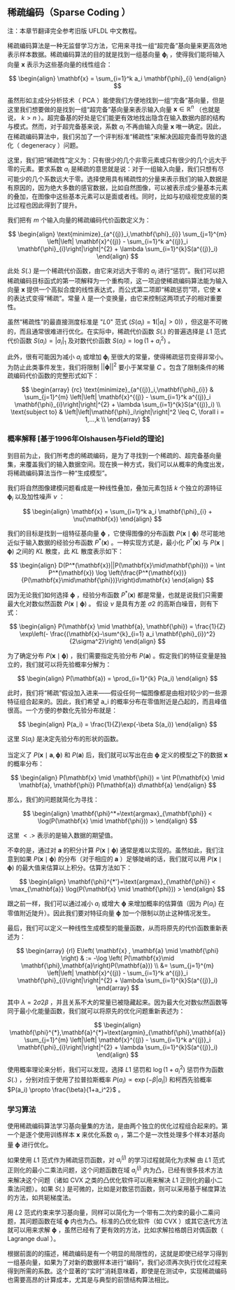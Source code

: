 ## 稀疏编码（Sparse Coding ）  
注：本章节翻译完全参考旧版 UFLDL 中文教程。  

稀疏编码算法是一种无监督学习方法，它用来寻找一组“超完备”基向量来更高效地表示样本数据。稀疏编码算法的目的就是找到一组基向量 $\mathbf{\phi}_i$ ，使得我们能将输入向量 $\mathbf{x}$ 表示为这些基向量的线性组合：

$$
\begin{align} 
\mathbf{x} = \sum_{i=1}^k a_i \mathbf{\phi}_{i} 
\end{align} 
$$

虽然形如主成分分析技术（ PCA ）能使我们方便地找到一组“完备”基向量，但是这里我们想要做的是找到一组“超完备”基向量来表示输入向量 $\mathbf{x}\in\mathbb{R}^n$ （也就是说， $k > n$ ）。超完备基的好处是它们能更有效地找出隐含在输入数据内部的结构与模式。然而，对于超完备基来说，系数 $a_i$ 不再由输入向量 $\mathbf{x}$ 唯一确定。因此，在稀疏编码算法中，我们另加了一个评判标准“稀疏性”来解决因超完备而导致的退化（ degeneracy ）问题。


这里，我们把“稀疏性”定义为：只有很少的几个非零元素或只有很少的几个远大于零的元素。要求系数 $a_i$ 是稀疏的意思就是说：对于一组输入向量，我们只想有尽可能少的几个系数远大于零。选择使用具有稀疏性的分量来表示我们的输入数据是有原因的，因为绝大多数的感官数据，比如自然图像，可以被表示成少量基本元素的叠加，在图像中这些基本元素可以是面或者线。同时，比如与初级视觉皮层的类比过程也因此得到了提升。

我们把有 $m$ 个输入向量的稀疏编码代价函数定义为：

$$
\begin{align}
\text{minimize}_{a^{(j)}_i,\mathbf{\phi}_{i}} \sum_{j=1}^{m} \left|\left| \mathbf{x}^{(j)} - \sum_{i=1}^k a^{(j)}_i \mathbf{\phi}_{i}\right|\right|^{2} + \lambda \sum_{i=1}^{k}S(a^{(j)}_i) 
\end{align}
$$

此处 $S(.)$ 是一个稀疏代价函数，由它来对远大于零的 $a_i$ 进行“惩罚”。我们可以把稀疏编码目标函式的第一项解释为一个重构项，这一项迫使稀疏编码算法能为输入向量 $\mathbf{x}$ 提供一个高拟合度的线性表达式，而公式第二项即“稀疏惩罚”项，它使 $\mathbf{x}$ 的表达式变得“稀疏”。常量 $λ$ 是一个变换量，由它来控制这两项式子的相对重要性。


虽然“稀疏性”的最直接测度标准是 "$L0$" 范式 $(S(a_i) = \mathbf{1}(|a_i|>0))$ ，但这是不可微的，而且通常很难进行优化。在实际中，稀疏代价函数 $S(.)$ 的普遍选择是 $L1$ 范式代价函数 $S(a_i)=\left|a_i\right|_1$ 及对数代价函数 $S(a_i)=\log(1+a_i^2)$ 。


此外，很有可能因为减小 $a_i$ 或增加 $\mathbf{\phi}_i$ 至很大的常量，使得稀疏惩罚变得非常小。为防止此类事件发生，我们将限制 $\left|\left|\mathbf{\phi}\right|\right|^2$ 要小于某常量 $C$ 。包含了限制条件的稀疏编码代价函数的完整形式如下：  

$$
\begin{array}
{rc} \text{minimize}_{a^{(j)}_i,\mathbf{\phi}_{i}} & \sum_{j=1}^{m} \left|\left| \mathbf{x}^{(j)} - \sum_{i=1}^k a^{(j)}_i \mathbf{\phi}_{i}\right|\right|^{2} + \lambda \sum_{i=1}^{k}S(a^{(j)}_i) \\ \text{subject to} & \left|\left|\mathbf{\phi}_i\right|\right|^2 \leq C, \forall i = 1,...,k \\ 
\end{array}
$$

### 概率解释 [基于1996年Olshausen与Field的理论]

到目前为止，我们所考虑的稀疏编码，是为了寻找到一个稀疏的、超完备基向量集，来覆盖我们的输入数据空间。现在换一种方式，我们可以从概率的角度出发，将稀疏编码算法当作一种“生成模型”。

我们将自然图像建模问题看成是一种线性叠加，叠加元素包括 $k$ 个独立的源特征 $\mathbf{\phi}_i$ 以及加性噪声 $ν$ ：

$$
\begin{align} \mathbf{x} = \sum_{i=1}^k a_i \mathbf{\phi}_{i} + \nu(\mathbf{x}) \end{align}
$$

我们的目标是找到一组特征基向量 $\mathbf{\phi}$ ，它使得图像的分布函数 $P(\mathbf{x}\mid\mathbf{\phi})$ 尽可能地近似于输入数据的经验分布函数 $P^*(\mathbf{x})$ 。一种实现方式是，最小化 $P^*(\mathbf{x})$ 与 $P(\mathbf{x}\mid\mathbf{\phi})$ 之间的 $KL$ 散度，此 $KL$ 散度表示如下：

$$
\begin{align} 
D(P^*(\mathbf{x})||P(\mathbf{x}\mid\mathbf{\phi})) = \int P^*(\mathbf{x}) \log \left(\frac{P^*(\mathbf{x})}{P(\mathbf{x}\mid\mathbf{\phi})}\right)d\mathbf{x} 
\end{align}
$$

因为无论我们如何选择 $\mathbf{\phi}$ ，经验分布函数 $P^*(\mathbf{x})$ 都是常量，也就是说我们只需要最大化对数似然函数 $P(\mathbf{x}\mid\mathbf{\phi})$ 。 假设 $ν$ 是具有方差 $σ2$ 的高斯白噪音，则有下式：

$$
\begin{align}
P(\mathbf{x} \mid \mathbf{a}, \mathbf{\phi}) = \frac{1}{Z} \exp\left(- \frac{(\mathbf{x}-\sum^{k}_{i=1} a_i \mathbf{\phi}_{i})^2}{2\sigma^2}\right) 
\end{align}
$$

为了确定分布 $P(\mathbf{x}\mid\mathbf{\phi})$ ，我们需要指定先验分布 $P(\mathbf{a})$ 。假定我们的特征变量是独立的，我们就可以将先验概率分解为：

$$
\begin{align} P(\mathbf{a}) = \prod_{i=1}^{k} P(a_i) \end{align}
$$

此时，我们将“稀疏”假设加入进来——假设任何一幅图像都是由相对较少的一些源特征组合起来的。因此，我们希望 a_i 的概率分布在零值附近是凸起的，而且峰值很高。一个方便的参数化先验分布就是：

$$
\begin{align}
P(a_i) = \frac{1}{Z}\exp(-\beta S(a_i)) 
\end{align}
$$

这里 $S(a_i)$ 是决定先验分布的形状的函数。

当定义了 $P(\mathbf{x} \mid \mathbf{a} , \mathbf{\phi})$ 和 $P(\mathbf{a})$ 后，我们就可以写出在由 $\mathbf{\phi}$ 定义的模型之下的数据 $\mathbf{x}$ 的概率分布：

$$
\begin{align}
P(\mathbf{x} \mid \mathbf{\phi}) = \int P(\mathbf{x} \mid \mathbf{a}, \mathbf{\phi}) P(\mathbf{a}) d\mathbf{a} 
\end{align}
$$

那么，我们的问题就简化为寻找：

$$
\begin{align} \mathbf{\phi}^*=\text{argmax}_{\mathbf{\phi}} < \log(P(\mathbf{x} \mid \mathbf{\phi})) > 
\end{align}
$$

这里 $< . >$ 表示的是输入数据的期望值。


不幸的是，通过对 $\mathbf{a}$ 的积分计算 $P(\mathbf{x} \mid \mathbf{\phi})$ 通常是难以实现的。虽然如此，我们注意到如果 $P(\mathbf{x} \mid \mathbf{\phi})$ 的分布（对于相应的 $\mathbf{a}$ ）足够陡峭的话，我们就可以用 $P(\mathbf{x} \mid \mathbf{\phi})$ 的最大值来估算以上积分。估算方法如下：

$$
\begin{align}
\mathbf{\phi}^{*'}=\text{argmax}_{\mathbf{\phi}} < \max_{\mathbf{a}} \log(P(\mathbf{x} \mid \mathbf{\phi})) > 
\end{align}
$$

跟之前一样，我们可以通过减小 $a_i$ 或增大 $\mathbf{\phi}$ 来增加概率的估算值（因为 $P(a_i)$ 在零值附近陡升）。因此我们要对特征向量 $\mathbf{\phi}$ 加一个限制以防止这种情况发生。

最后，我们可以定义一种线性生成模型的能量函数，从而将原先的代价函数重新表述为：

$$
\begin{array}
{rl} E\left( \mathbf{x} , \mathbf{a} \mid \mathbf{\phi} \right) & := -\log \left( P(\mathbf{x}\mid \mathbf{\phi},\mathbf{a}\right)P(\mathbf{a})) 
\\
&= \sum_{j=1}^{m} \left|\left| \mathbf{x}^{(j)} - \sum_{i=1}^k a^{(j)}_i \mathbf{\phi}_{i}\right|\right|^{2} + \lambda \sum_{i=1}^{k}S(a^{(j)}_i) \end{array}
$$

其中 $λ = 2σ2β$ ，并且关系不大的常量已被隐藏起来。因为最大化对数似然函数等同于最小化能量函数，我们就可以将原先的优化问题重新表述为：

$$
\begin{align} \mathbf{\phi}^{*},\mathbf{a}^{*}=\text{argmin}_{\mathbf{\phi},\mathbf{a}} \sum_{j=1}^{m} \left|\left| \mathbf{x}^{(j)} - \sum_{i=1}^k a^{(j)}_i \mathbf{\phi}_{i}\right|\right|^{2} + \lambda \sum_{i=1}^{k}S(a^{(j)}_i) \end{align}
$$

使用概率理论来分析，我们可以发现，选择 $L1$ 惩罚和 $\log(1+a_i^2)$ 惩罚作为函数 $S(.)$ ，分别对应于使用了拉普拉斯概率 $P(a_i) \propto \exp\left(-\beta|a_i|\right)$ 和柯西先验概率 $P(a_i) \propto \frac{\beta}{1+a_i^2}$ 。


### 学习算法

使用稀疏编码算法学习基向量集的方法，是由两个独立的优化过程组合起来的。第一个是逐个使用训练样本 $\mathbf{x}$ 来优化系数 $a_i$ ，第二个是一次性处理多个样本对基向量 $\mathbf{\phi}$ 进行优化。

如果使用 $L1$ 范式作为稀疏惩罚函数，对 $a^{(j)}_i$ 的学习过程就简化为求解 由 $L1$ 范式正则化的最小二乘法问题，这个问题函数在域 $a^{(j)}_i$ 内为凸，已经有很多技术方法来解决这个问题（诸如 CVX 之类的凸优化软件可以用来解决 $L1$ 正则化的最小二乘法问题）。如果 $S(.)$ 是可微的，比如是对数惩罚函数，则可以采用基于梯度算法的方法，如共轭梯度法。

用 $L2$ 范式约束来学习基向量，同样可以简化为一个带有二次约束的最小二乘问题，其问题函数在域 $\mathbf{\phi}$ 内也为凸。标准的凸优化软件（如 CVX ）或其它迭代方法就可以用来求解 $\mathbf{\phi}$ ，虽然已经有了更有效的方法，比如求解拉格朗日对偶函数（ Lagrange dual ）。

根据前面的的描述，稀疏编码是有一个明显的局限性的，这就是即使已经学习得到一组基向量，如果为了对新的数据样本进行“编码”，我们必须再次执行优化过程来得到所需的系数。这个显著的“实时”消耗意味着，即使是在测试中，实现稀疏编码也需要高昂的计算成本，尤其是与典型的前馈结构算法相比。 